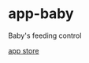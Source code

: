 # app-baby
Baby's feeding control

[app store](https://itunes.apple.com/us/app/baby-feed-app/id1020959818?l=pt&ls=1&mt=8)
